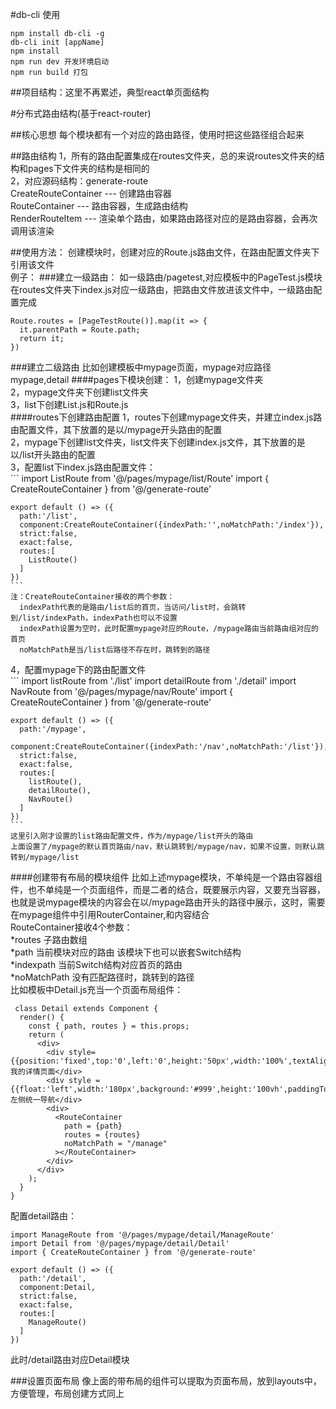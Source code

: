 #db-cli 使用
```
npm install db-cli -g
db-cli init [appName]
npm install 
npm run dev 开发环境启动
npm run build 打包
```

##项目结构：这里不再累述，典型react单页面结构


#分布式路由结构(基于react-router)

##核心思想
每个模块都有一个对应的路由路径，使用时把这些路径组合起来

##路由结构
1，所有的路由配置集成在routes文件夹，总的来说routes文件夹的结构和pages下文件夹的结构是相同的  
2，对应源码结构：generate-route  
  CreateRouteContainer --- 创建路由容器  
  RouteContainer --- 路由容器，生成路由结构  
  RenderRouteItem --- 渲染单个路由，如果路由路径对应的是路由容器，会再次调用该渲染  

##使用方法：
创建模块时，创建对应的Route.js路由文件，在路由配置文件夹下引用该文件  
例子：
  ###建立一级路由：
  如一级路由/pagetest,对应模板中的PageTest.js模块  
  在routes文件夹下index.js对应一级路由，把路由文件放进该文件中，一级路由配置完成  
  ```
  Route.routes = [PageTestRoute()].map(it => {
    it.parentPath = Route.path;
    return it;
  })
  ```
  ###建立二级路由
  比如创建模板中mypage页面，mypage对应路径mypage,detail
  ####pages下模块创建：
  1，创建mypage文件夹  
  2，mypage文件夹下创建list文件夹  
  3，list下创建List.js和Route.js  
  ####routes下创建路由配置
  1，routes下创建mypage文件夹，并建立index.js路由配置文件，其下放置的是以/mypage开头路由的配置  
  2，mypage下创建list文件夹，list文件夹下创建index.js文件，其下放置的是以/list开头路由的配置  
  3，配置list下index.js路由配置文件：  
    ```
    import ListRoute from '@/pages/mypage/list/Route'
    import { CreateRouteContainer } from '@/generate-route'

    export default () => ({
      path:'/list',
      component:CreateRouteContainer({indexPath:'',noMatchPath:'/index'}),
      strict:false,
      exact:false,
      routes:[
        ListRoute()
      ]
    })
    ```
    注：CreateRouteContainer接收的两个参数：  
      indexPath代表的是路由/list后的首页，当访问/list时，会跳转到/list/indexPath，indexPath也可以不设置  
      indexPath设置为空时，此时配置mypage对应的Route，/mypage路由当前路由组对应的首页  
      noMatchPath是当/list后路径不存在时，跳转到的路径  
  4，配置mypage下的路由配置文件  
    ```
    import listRoute from './list'
    import detailRoute from './detail'
    import NavRoute from '@/pages/mypage/nav/Route'
    import { CreateRouteContainer } from '@/generate-route'

    export default () => ({
      path:'/mypage',
      component:CreateRouteContainer({indexPath:'/nav',noMatchPath:'/list'}),
      strict:false,
      exact:false,
      routes:[
        listRoute(),
        detailRoute(),
        NavRoute()
      ]
    })
    ```
    这里引入刚才设置的list路由配置文件，作为/mypage/list开头的路由  
    上面设置了/mypage的默认首页路由/nav，默认跳转到/mypage/nav，如果不设置，则默认跳转到/mypage/list  
  ####创建带有布局的模块组件
  比如上述mypage模块，不单纯是一个路由容器组件，也不单纯是一个页面组件，而是二者的结合，既要展示内容，又要充当容器，  
  也就是说mypage模块的内容会在以/mypage路由开头的路径中展示，这时，需要在mypage组件中引用RouterContainer,和内容结合  
  RouteContainer接收4个参数：  
    *routes 子路由数组  
    *path 当前模块对应的路由 该模块下也可以嵌套Switch结构  
    *indexpath 当前Switch结构对应首页的路由  
    *noMatchPath 没有匹配路径时，跳转到的路径  
  比如模板中Detail.js充当一个页面布局组件：  
  ```
   class Detail extends Component {
    render() {
      const { path, routes } = this.props;
      return (
        <div>
          <div style={{position:'fixed',top:'0',left:'0',height:'50px',width:'100%',textAlign:'center',background:'#ccc'}}>我的详情页面</div>
          <div style = {{float:'left',width:'180px',background:'#999',height:'100vh',paddingTop:'100px'}}>左侧统一导航</div>
          <div>
            <RouteContainer
              path = {path}
              routes = {routes}
              noMatchPath = "/manage"
            ></RouteContainer>
          </div>
        </div>
      );
    }
  }
  ```
  配置detail路由：
  ```
  import ManageRoute from '@/pages/mypage/detail/ManageRoute'
  import Detail from '@/pages/mypage/detail/Detail'
  import { CreateRouteContainer } from '@/generate-route'

  export default () => ({
    path:'/detail',
    component:Detail,
    strict:false,
    exact:false,
    routes:[
      ManageRoute()
    ]
  })
  ```
  此时/detail路由对应Detail模块

  ###设置页面布局
  像上面的带布局的组件可以提取为页面布局，放到layouts中，方便管理，布局创建方式同上






